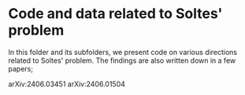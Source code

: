 # Code and data related to Soltes' problem

In this folder and its subfolders, we present code on various directions related to Soltes' problem.
The findings are also written down in a few papers;

arXiv:2406.03451
arXiv:2406.01504 
